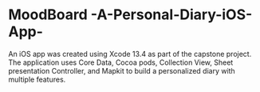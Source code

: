 # MoodBoard -A-Personal-Diary-iOS-App-

An iOS app was created using Xcode 13.4 as part of the capstone project. The application uses Core Data, Cocoa pods, Collection View, Sheet presentation Controller, and Mapkit to build a personalized diary with multiple features.
